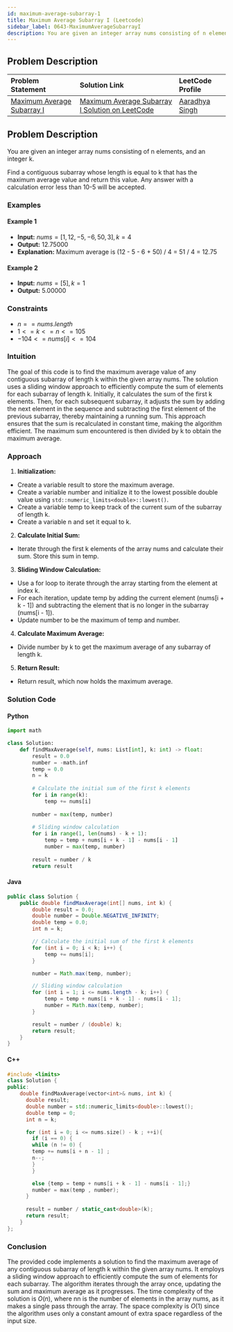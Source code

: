 ```yaml
---
id: maximum-average-subarray-1
title: Maximum Average Subarray I (Leetcode)
sidebar_label: 0643-MaximumAverageSubarrayI
description: You are given an integer array nums consisting of n elements, and an integer k.Find a contiguous subarray whose length is equal to k that has the maximum average value and return this value. Any answer with a calculation error less than 10-5 will be accepted.
---
```


## Problem Description

| Problem Statement | Solution Link | LeetCode Profile |
| :---------------- | :------------ | :--------------- |
| [Maximum Average Subarray I](https://leetcode.com/problems/maximum-average-subarray-i/description/) | [Maximum Average Subarray I Solution on LeetCode](https://leetcode.com/problems/maximum-average-subarray-i/solutions) |  [Aaradhya Singh ](https://leetcode.com/u/keira_09/) |


## Problem Description

You are given an integer array nums consisting of n elements, and an integer k.

Find a contiguous subarray whose length is equal to k that has the maximum average value and return this value. Any answer with a calculation error less than 10-5 will be accepted.

### Examples

#### Example 1

- **Input:** $nums = [1,12,-5,-6,50,3], k = 4$
- **Output:** $12.75000$
- **Explanation:** Maximum average is (12 - 5 - 6 + 50) / 4 = 51 / 4 = 12.75


#### Example 2

- **Input:** $nums = [5], k = 1$
- **Output:** $5.00000$

### Constraints

- $n == nums.length$
- $1 <= k <= n <= 105$
- $-104 <= nums[i] <= 104$


### Intuition

The goal of this code is to find the maximum average value of any contiguous subarray of length k within the given array nums. The solution uses a sliding window approach to efficiently compute the sum of elements for each subarray of length k. Initially, it calculates the sum of the first k elements. Then, for each subsequent subarray, it adjusts the sum by adding the next element in the sequence and subtracting the first element of the previous subarray, thereby maintaining a running sum. This approach ensures that the sum is recalculated in constant time, making the algorithm efficient. The maximum sum encountered is then divided by k to obtain the maximum average.


### Approach

1. **Initialization:**

- Create a variable result to store the maximum average.
- Create a variable number and initialize it to the lowest possible double value using `std::numeric_limits<double>::lowest()`.
- Create a variable temp to keep track of the current sum of the subarray of length k.
- Create a variable n and set it equal to k.

2. **Calculate Initial Sum:**

- Iterate through the first k elements of the array nums and calculate their sum. Store this sum in temp.

3. **Sliding Window Calculation:**

- Use a for loop to iterate through the array starting from the element at index k.
- For each iteration, update temp by adding the current element (nums[i + k - 1]) and subtracting the element that is no longer in the subarray (nums[i - 1]).
- Update number to be the maximum of temp and number.

4. **Calculate Maximum Average:**

- Divide number by k to get the maximum average of any subarray of length k.

5. **Return Result:**

- Return result, which now holds the maximum average.

### Solution Code

#### Python

```py
import math

class Solution:
    def findMaxAverage(self, nums: List[int], k: int) -> float:
        result = 0.0
        number = -math.inf
        temp = 0.0
        n = k
        
        # Calculate the initial sum of the first k elements
        for i in range(k):
            temp += nums[i]
        
        number = max(temp, number)
        
        # Sliding window calculation
        for i in range(1, len(nums) - k + 1):
            temp = temp + nums[i + k - 1] - nums[i - 1]
            number = max(temp, number)
        
        result = number / k
        return result
```

#### Java

```java
public class Solution {
    public double findMaxAverage(int[] nums, int k) {
        double result = 0.0;
        double number = Double.NEGATIVE_INFINITY;
        double temp = 0.0;
        int n = k;

        // Calculate the initial sum of the first k elements
        for (int i = 0; i < k; i++) {
            temp += nums[i];
        }

        number = Math.max(temp, number);

        // Sliding window calculation
        for (int i = 1; i <= nums.length - k; i++) {
            temp = temp + nums[i + k - 1] - nums[i - 1];
            number = Math.max(temp, number);
        }

        result = number / (double) k;
        return result;
    }
}
```

#### C++

```cpp
#include <limits>
class Solution {
public:
    double findMaxAverage(vector<int>& nums, int k) {
      double result;
      double number = std::numeric_limits<double>::lowest();
      double temp = 0;
      int n = k;

      for (int i = 0; i <= nums.size() - k ; ++i){
        if (i == 0) {
        while (n != 0) {
        temp += nums[i + n - 1] ;
        n--;
        }
        }

        else {temp = temp + nums[i + k - 1] - nums[i - 1];}
        number = max(temp , number);
      }
      
      result = number / static_cast<double>(k);
      return result;  
    }
};
```

### Conclusion

The provided code implements a solution to find the maximum average of any contiguous subarray of length k within the given array nums. It employs a sliding window approach to efficiently compute the sum of elements for each subarray. The algorithm iterates through the array once, updating the sum and maximum average as it progresses. The time complexity of the solution is $O(n)$, where nn is the number of elements in the array nums, as it makes a single pass through the array. The space complexity is $O(1)$ since the algorithm uses only a constant amount of extra space regardless of the input size.